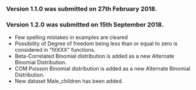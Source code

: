 ### Version 1.1.0 was submitted on 27th February 2018. 

### Version 1.2.0 was submitted on 15th September 2018.
* Few spelling mistakes in examples are cleared
* Possibility of Degree of freedom being less than or equal to zero is considered in "fitXXX" functions.
* Beta-Correlated Binomial distribution is added as a new Alternate Binomial Distribution. 
* COM Poisson Binomial distribution is added as a new Alternate Binomial Distribution.
* New dataset Male_children has been added.
